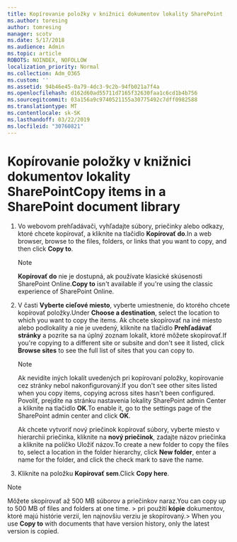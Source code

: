 ```yaml
---
title: Kopírovanie položky v knižnici dokumentov lokality SharePoint
ms.author: toresing
author: tomresing
manager: scotv
ms.date: 5/17/2018
ms.audience: Admin
ms.topic: article
ROBOTS: NOINDEX, NOFOLLOW
localization_priority: Normal
ms.collection: Adm_O365
ms.custom: ''
ms.assetid: 94b46e45-0a79-4dc3-9c2b-94fb021a7f4a
ms.openlocfilehash: d162d60ad55711d7165f32630faa1c6cd1b4b756
ms.sourcegitcommit: 03a156a9c9740521155a30775492c7dff0982588
ms.translationtype: MT
ms.contentlocale: sk-SK
ms.lasthandoff: 03/22/2019
ms.locfileid: "30760821"
---
```

# <a name="copy-items-in-a-sharepoint-document-library"></a><span data-ttu-id="2d072-102">Kopírovanie položky v knižnici dokumentov lokality SharePoint</span><span class="sxs-lookup"><span data-stu-id="2d072-102">Copy items in a SharePoint document library</span></span>

1. <span data-ttu-id="2d072-103">Vo webovom prehľadávači, vyhľadajte súbory, priečinky alebo odkazy, ktoré chcete kopírovať, a kliknite na tlačidlo **Kopírovať do**.</span><span class="sxs-lookup"><span data-stu-id="2d072-103">In a web browser, browse to the files, folders, or links that you want to copy, and then click **Copy to**.</span></span>
    
    > [!NOTE]
    > <span data-ttu-id="2d072-104">**Kopírovať do** nie je dostupná, ak používate klasické skúsenosti SharePoint Online.</span><span class="sxs-lookup"><span data-stu-id="2d072-104">**Copy to** isn't available if you're using the classic experience of SharePoint Online.</span></span> 
  
2. <span data-ttu-id="2d072-105">V časti **Vyberte cieľové miesto**, vyberte umiestnenie, do ktorého chcete kopírovať položky.</span><span class="sxs-lookup"><span data-stu-id="2d072-105">Under **Choose a destination**, select the location to which you want to copy the items.</span></span> <span data-ttu-id="2d072-106">Ak chcete skopírovať na iné miesto alebo podlokality a nie je uvedený, kliknite na tlačidlo **Prehľadávať stránky** a pozrite sa na úplný zoznam lokalít, ktoré môžete skopírovať.</span><span class="sxs-lookup"><span data-stu-id="2d072-106">If you're copying to a different site or subsite and don't see it listed, click **Browse sites** to see the full list of sites that you can copy to.</span></span> 
    
    > [!NOTE]
    > <span data-ttu-id="2d072-107">Ak nevidíte iných lokalít uvedených pri kopírovaní položky, kopírovanie cez stránky nebol nakonfigurovaný.</span><span class="sxs-lookup"><span data-stu-id="2d072-107">If you don't see other sites listed when you copy items, copying across sites hasn't been configured.</span></span> <span data-ttu-id="2d072-108">Povoliť, prejdite na stránku nastavenia lokality SharePoint admin Center a kliknite na tlačidlo **OK**.</span><span class="sxs-lookup"><span data-stu-id="2d072-108">To enable it, go to the settings page of the SharePoint admin center and click **OK**.</span></span> 
  
    <span data-ttu-id="2d072-109">Ak chcete vytvoriť nový priečinok kopírovať súbory, vyberte miesto v hierarchii priečinka, kliknite na **nový priečinok**, zadajte názov priečinka a kliknite na políčko Uložiť názov.</span><span class="sxs-lookup"><span data-stu-id="2d072-109">To create a new folder to copy the files to, select a location in the folder hierarchy, click **New folder**, enter a name for the folder, and click the check mark to save the name.</span></span>
    
3. <span data-ttu-id="2d072-110">Kliknite na položku **Kopírovať sem**.</span><span class="sxs-lookup"><span data-stu-id="2d072-110">Click **Copy here**.</span></span>
    
> [!NOTE]
>  <span data-ttu-id="2d072-111">Môžete skopírovať až 500 MB súborov a priečinkov naraz.</span><span class="sxs-lookup"><span data-stu-id="2d072-111">You can copy up to 500 MB of files and folders at one time.</span></span> <span data-ttu-id="2d072-112">> pri použití **kópie** dokumentov, ktoré majú histórie verzií, len najnovšiu verziu je skopírovaný.</span><span class="sxs-lookup"><span data-stu-id="2d072-112">>  When you use **Copy to** with documents that have version history, only the latest version is copied.</span></span> 
  

